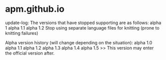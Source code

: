 # apm.github.io

update-log:
The versions that have stopped supporting are as follows:
alpha 1
alpha 1.1
alpha 1.2
Stop using separate language files for knitting (prone to knitting failures)



Alpha version history (will change depending on the situation):
alpha 1.0 
alpha 1.1
alpha 1.2
alpha 1.3
alpha 1.4
alpha 1.5 >> This version may enter the official version after.

